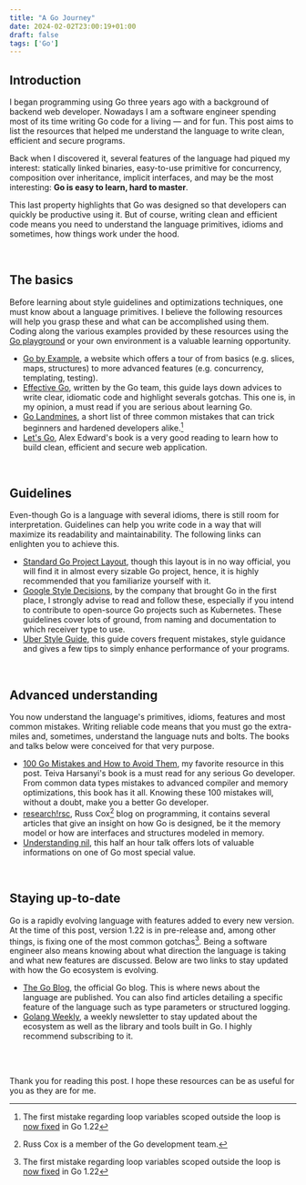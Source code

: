 ```yaml
---
title: "A Go Journey"
date: 2024-02-02T23:00:19+01:00
draft: false
tags: ['Go']
---
```


## Introduction
<!--start-summary-->

I began programming using Go three years ago with a background of backend web developer. Nowadays I am a software engineer spending most of its time writing Go code for a living — and for fun. This post aims to list the resources that helped me understand the language to write clean, efficient and secure programs.

Back when I discovered it, several features of the language had piqued my interest: statically linked binaries, easy-to-use primitive for concurrency, composition over inheritance, implicit interfaces, and may be the most interesting: **Go is easy to learn, hard to master**. 

This last property highlights that Go was designed so that developers can quickly be productive using it. But of course, writing clean and efficient code means you need to understand the language primitives, idioms and sometimes, how things work under the hood.

<br>

## The basics

Before learning about style guidelines and optimizations techniques, one must know about a language primitives. I believe the following resources will help you grasp these and what can be accomplished using them. Coding along the various examples provided by these resources using the [Go playground](https://go.dev/play/) or your own environment is a valuable learning opportunity.

- [Go by Example](https://gobyexample.com/), a website which offers a tour of from basics (e.g. slices, maps, structures) to more advanced features (e.g. concurrency, templating, testing).
- [Effective Go](https://go.dev/doc/effective_go), written by the Go team, this guide lays down advices to write clear, idiomatic code and highlight severals gotchas. This one is, in my opinion, a must read if you are serious about learning Go.
- [Go Landmines](https://gist.github.com/lavalamp/4bd23295a9f32706a48f), a short list of three common mistakes that can trick beginners and hardened developers alike.[^1]
- [Let's Go](https://lets-go.alexedwards.net/), Alex Edward's book is a very good reading to learn how to build clean, efficient and secure web application.

<br>

## Guidelines 

Even-though Go is a language with several idioms, there is still room for interpretation. Guidelines can help you write code in a way that will maximize its readability and maintainability. The following links can enlighten you to achieve this.

- [Standard Go Project Layout](https://github.com/golang-standards/project-layout), though this layout is in no way official, you will find it in almost every sizable Go project, hence, it is highly recommended that you familiarize yourself with it.
- [Google Style Decisions](https://google.github.io/styleguide/go/decisions), by the company that brought Go in the first place, I strongly advise to read and follow these, especially if you intend to contribute to open-source Go projects such as Kubernetes. These guidelines cover lots of ground, from naming and documentation to which receiver type to use.
- [Uber Style Guide](https://github.com/uber-go/guide/blob/master/style.md), this guide covers frequent mistakes, style guidance and gives a few tips to simply enhance performance of your programs.

<br>

## Advanced understanding

You now understand the language's primitives, idioms, features and most common mistakes. Writing reliable code means that you must go the extra-miles and, sometimes, understand the language nuts and bolts. The books and talks below were conceived for that very purpose.

- [100 Go Mistakes and How to Avoid Them](https://www.manning.com/books/100-go-mistakes-and-how-to-avoid-them), my favorite resource in this post. Teiva Harsanyi's book is a must read for any serious Go developer. From common data types mistakes to advanced compiler and memory optimizations, this book has it all. Knowing these 100 mistakes will, without a doubt, make you a better Go developer.
- [research!rsc](https://research.swtch.com/), Russ Cox[^2] blog on programming, it contains several articles that give an insight on how Go is designed, be it the memory model or how are interfaces and structures modeled in memory.
- [Understanding nil](https://www.youtube.com/watch?v=ynoY2xz-F8s), this half an hour talk offers lots of valuable informations on one of Go most special value.

<br>

## Staying up-to-date

Go is a rapidly evolving language with features added to every new version. At the time of this post, version 1.22 is in pre-release and, among other things, is fixing one of the most common gotchas[^1]. Being a software engineer also means knowing about what direction the language is taking and what new features are discussed. Below are two links to stay updated with how the Go ecosystem is evolving.

- [The Go Blog](https://go.dev/blog/), the official Go blog. This is where news about the language are published. You can also find articles detailing a specific feature of the language such as type parameters or structured logging.
- [Golang Weekly](https://golangweekly.com/), a weekly newsletter to stay updated about the ecosystem as well as the library and tools built in Go. I highly recommend subscribing to it.

<br>
<br>

Thank you for reading this post. I hope these resources can be as useful for you as they are for me.



[^1]: The first mistake regarding loop variables scoped outside the loop is [now fixed](https://go.dev/blog/loopvar-preview) in Go 1.22
[^2]: Russ Cox is a member of the Go development team.
